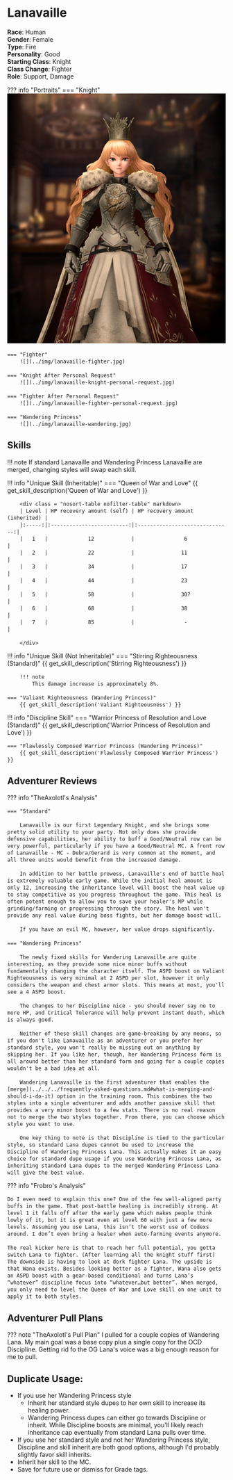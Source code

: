 # Lanavaille

**Race**: Human  
**Gender**: Female  
**Type**: Fire  
**Personality**: Good  
**Starting Class**: Knight  
**Class Change**: Fighter  
**Role**: Support, Damage

??? info "Portraits"
    === "Knight"
        ![](../img/lanavaille-knight.jpg)

    === "Fighter"
        ![](../img/lanavaille-fighter.jpg)

    === "Knight After Personal Request"
        ![](../img/lanavaille-knight-personal-request.jpg)

    === "Fighter After Personal Request"
        ![](../img/lanavaille-fighter-personal-request.jpg)

    === "Wandering Princess"
        ![](../img/lanavaille-wandering.jpg)

## Skills

!!! note
    If standard Lanavaille and Wandering Princess Lanavaille are merged, changing styles will swap each skill.

!!! info "Unique Skill (Inheritable)"
    === "Queen of War and Love"
        {{ get_skill_description('Queen of War and Love') }}

        <div class = "nosort-table nofilter-table" markdown>
        | Level | HP recovery amount (self) | HP recovery amount (inherited) |
        |:-----:|:-------------------------:|:------------------------------:|
        |   1   |             12            |                6               |
        |   2   |             22            |               11               |
        |   3   |             34            |               17               |
        |   4   |             44            |               23               |
        |   5   |             58            |               30?              |
        |   6   |             68            |               38               |
        |   7   |             85            |                -               |

        </div>
        
!!! info "Unique Skill (Not Inheritable)"
    === "Stirring Righteousness (Standard)"
        {{ get_skill_description('Stirring Righteousness') }}
        
        !!! note
            This damage increase is approximately 8%.

    === "Valiant Righteousness (Wandering Princess)"
        {{ get_skill_description('Valiant Righteousness') }}

!!! info "Discipline Skill"
    === "Warrior Princess of Resolution and Love (Standard)"
        {{ get_skill_description('Warrior Princess of Resolution and Love') }}

    === "Flawlessly Composed Warrior Princess (Wandering Princess)"
        {{ get_skill_description('Flawlessly Composed Warrior Princess') }}
## Adventurer Reviews

??? info "TheAxolotl's Analysis"

    === "Standard"

        Lanavaille is our first Legendary Knight, and she brings some pretty solid utility to your party. Not only does she provide defensive capabilities, her ability to buff a Good/Neutral row can be very powerful, particularly if you have a Good/Neutral MC. A front row of Lanavaille - MC - Debra/Gerard is very common at the moment, and all three units would benefit from the increased damage.

        In addition to her battle prowess, Lanavaille's end of battle heal is extremely valuable early game. While the initial heal amount is only 12, increasing the inheritance level will boost the heal value up to stay competitive as you progress throughout the game. This heal is often potent enough to allow you to save your healer's MP while grinding/farming or progressing through the story. The heal won't provide any real value during boss fights, but her damage boost will.

        If you have an evil MC, however, her value drops significantly.

    === "Wandering Princess"

        The newly fixed skills for Wandering Lanavaille are quite interesting, as they provide some nice minor buffs without fundamentally changing the character itself. The ASPD boost on Valiant Righteousness is very minimal at 2 ASPD per slot, however it only considers the weapon and chest armor slots. This means at most, you'll see a 4 ASPD boost.

        The changes to her Discipline nice - you should never say no to more HP, and Critical Tolerance will help prevent instant death, which is always good.

        Neither of these skill changes are game-breaking by any means, so if you don't like Lanavaille as an adventurer or you prefer her standard style, you won't really be missing out on anything by skipping her. If you like her, though, her Wandering Princess form is all around better than her standard form and going for a couple copies wouldn't be a bad idea at all.

        Wandering Lanavaille is the first adventurer that enables the [merge](../../../frequently-asked-questions.md#what-is-merging-and-should-i-do-it) option in the training room. This combines the two styles into a single adventurer and adds another passive skill that provides a very minor boost to a few stats. There is no real reason not to merge the two styles together. From there, you can choose which style you want to use.

        One key thing to note is that Discipline is tied to the particular style, so standard Lana dupes cannot be used to increase the Discipline of Wandering Princess Lana. This actually makes it an easy choice for standard dupe usage if you use Wandering Princess Lana, as inheriting standard Lana dupes to the merged Wandering Princess Lana will give the best value.

??? info "Frobro's Analysis"

    Do I even need to explain this one? One of the few well-aligned party buffs in the game. That post-battle healing is incredibly strong. At level 1 it falls off after the early game which makes people think lowly of it, but it is great even at level 60 with just a few more levels. Assuming you use Lana, this isn’t the worst use of Codexs around. I don’t even bring a healer when auto-farming events anymore.

    The real kicker here is that to reach her full potential, you gotta switch Lana to fighter. (After learning all the knight stuff first) The downside is having to look at dork fighter Lana. The upside is that Wana exists. Besides looking better as a fighter, Wana also gets an ASPD boost with a gear-based conditional and turns Lana’s “whatever” discipline focus into “whatever…but better”. When merged, you only need to level the Queen of War and Love skill on one unit to apply it to both styles.

## Adventurer Pull Plans

??? note "TheAxolotl's Pull Plan"
    I pulled for a couple copies of Wandering Lana. My main goal was a base copy plus a single copy for the OCD Discipline. Getting rid fo the OG Lana's voice was a big enough reason for me to pull.

## Duplicate Usage:

* If you use her Wandering Princess style
    * Inherit her standard style dupes to her own skill to increase its healing power.
    * Wandering Princess dupes can either go towards Discipline or inherit. While Discipline boosts are minimal, you'll likely reach inheritance cap eventually from standard Lana pulls over time.
* If you use her standard style and not her Wandering Princess style, Discipline and skill inherit are both good options, although I'd probably slightly favor skill inherits.
* Inherit her skill to the MC.
* Save for future use or dismiss for Grade tags.

